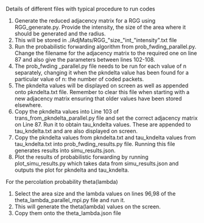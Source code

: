 Details of different files with typical procedure to run codes
1. Generate the reduced adjacency matrix for a RGG using RGG_generate.py. Provide the intensity, the size of the area where it should be generated and the radius.
2. This will be stored in ./AdjMats/RGG_"size_"int_"intensity".txt file
3. Run the probabilistic forwarding algorithm from prob_fwding_parallel.py. Change the filename for the adjacency matrix to the required one on line 87 and also give the parameters between lines 102-108.
4. The prob_fwding _parallel.py file needs to be run for each value of n separately, changing it when the pkndelta value has been found for a  particular value of n: the number of coded packets.
5. The pkndelta values will be displayed on screen as well as appended onto pkndelta.txt file. Remember to clear this file when starting with a new adjacency matrix ensuring that older values have been stored elsewhere.
6. Copy the pkndelta values into Line 103 of trans_from_pkndelta_parallel.py file and set the correct adjacency matrix on Line 87. Run it to obtain tau_kndelta values. These are appended to tau_kndelta.txt and are also displayed on screen.
7. Copy the pkndelta values from pkndelta.txt and tau_kndelta values from tau_kndelta.txt into prob_fwding_results.py file. Running this file generates results into simu_results.json.
8. Plot the results of probabilistic forwarding by running plot_simu_results.py which takes data from simu_results.json and outputs the plot for pkndelta and tau_kndelta.

For the percolation probability theta(lambda)
1. Select the area size and the lambda values on lines 96,98 of the theta_lambda_parallel_mpi.py file and run it.
2. This will generate the theta(lambda) values on the screen. 
3. Copy them onto the theta_lambda.json file
